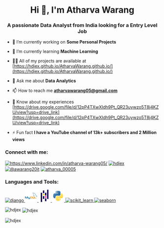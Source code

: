 <h1 align="center">Hi 👋, I'm Atharva Warang</h1>
<h3 align="center">A passionate Data Analyst from India looking for a Entry Level Job</h3>

- 🔭 I’m currently working on **Some Personal Projects**

- 🌱 I’m currently learning **Machine Learning**

- 👨‍💻 All of my projects are available at [https://hdjex.github.io/AtharvaWarang.github.io/](https://hdjex.github.io/AtharvaWarang.github.io/)

- 💬 Ask me about **Data Analytics**

- 📫 How to reach me **atharvawarang05@gmail.com**

- 📄 Know about my experiences [https://drive.google.com/file/d/12pP4TXwXIdh9Pt_QR23uywzo5T8j4KZU/view?usp=drive_link](https://drive.google.com/file/d/12pP4TXwXIdh9Pt_QR23uywzo5T8j4KZU/view?usp=drive_link)

- ⚡ Fun fact **I have a YouTube channel of 13k+ subscribers and 2 Million views**

<h3 align="left">Connect with me:</h3>
<p align="left">
<a href="https://linkedin.com/in/https://www.linkedin.com/in/atharva-warang05/" target="blank"><img align="center" src="https://raw.githubusercontent.com/rahuldkjain/github-profile-readme-generator/master/src/images/icons/Social/linked-in-alt.svg" alt="https://www.linkedin.com/in/atharva-warang05/" height="30" width="40" /></a>
<a href="https://www.youtube.com/c/hdjex" target="blank"><img align="center" src="https://raw.githubusercontent.com/rahuldkjain/github-profile-readme-generator/master/src/images/icons/Social/youtube.svg" alt="hdjex" height="30" width="40" /></a>
<a href="https://www.hackerrank.com/@awarang20it" target="blank"><img align="center" src="https://raw.githubusercontent.com/rahuldkjain/github-profile-readme-generator/master/src/images/icons/Social/hackerrank.svg" alt="@awarang20it" height="30" width="40" /></a>
<a href="https://www.leetcode.com/atharva_00005" target="blank"><img align="center" src="https://raw.githubusercontent.com/rahuldkjain/github-profile-readme-generator/master/src/images/icons/Social/leet-code.svg" alt="atharva_00005" height="30" width="40" /></a>
</p>

<h3 align="left">Languages and Tools:</h3>
<p align="left"> <a href="https://www.djangoproject.com/" target="_blank" rel="noreferrer"> <img src="https://cdn.worldvectorlogo.com/logos/django.svg" alt="django" width="40" height="40"/> </a> <a href="https://www.mysql.com/" target="_blank" rel="noreferrer"> <img src="https://raw.githubusercontent.com/devicons/devicon/master/icons/mysql/mysql-original-wordmark.svg" alt="mysql" width="40" height="40"/> </a> <a href="https://pandas.pydata.org/" target="_blank" rel="noreferrer"> <img src="https://raw.githubusercontent.com/devicons/devicon/2ae2a900d2f041da66e950e4d48052658d850630/icons/pandas/pandas-original.svg" alt="pandas" width="40" height="40"/> </a> <a href="https://www.python.org" target="_blank" rel="noreferrer"> <img src="https://raw.githubusercontent.com/devicons/devicon/master/icons/python/python-original.svg" alt="python" width="40" height="40"/> </a> <a href="https://scikit-learn.org/" target="_blank" rel="noreferrer"> <img src="https://upload.wikimedia.org/wikipedia/commons/0/05/Scikit_learn_logo_small.svg" alt="scikit_learn" width="40" height="40"/> </a> <a href="https://seaborn.pydata.org/" target="_blank" rel="noreferrer"> <img src="https://seaborn.pydata.org/_images/logo-mark-lightbg.svg" alt="seaborn" width="40" height="40"/> </a> </p>

<p><img align="left" src="https://github-readme-stats.vercel.app/api/top-langs?username=hdjex&show_icons=true&locale=en&layout=compact" alt="hdjex" /></p>

<p>&nbsp;<img align="center" src="https://github-readme-stats.vercel.app/api?username=hdjex&show_icons=true&locale=en" alt="hdjex" /></p>

<p><img align="center" src="https://github-readme-streak-stats.herokuapp.com/?user=hdjex&" alt="hdjex" /></p>
